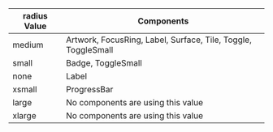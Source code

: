 radius Value | Components 
--------|-------- 
medium | Artwork, FocusRing, Label, Surface, Tile, Toggle, ToggleSmall
small | Badge, ToggleSmall
none | Label
xsmall | ProgressBar
large | No components are using this value
xlarge | No components are using this value
